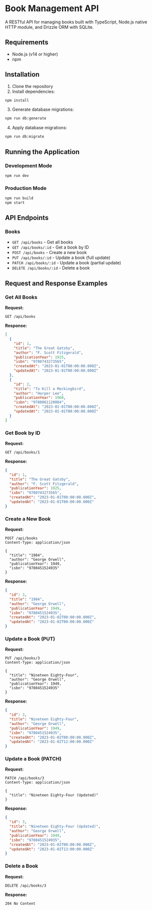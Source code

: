 # Book Management API

A RESTful API for managing books built with TypeScript, Node.js native HTTP module, and Drizzle ORM with SQLite.

## Requirements

- Node.js (v14 or higher)
- npm

## Installation

1. Clone the repository
2. Install dependencies:

```bash
npm install
```

3. Generate database migrations:

```bash
npm run db:generate
```

4. Apply database migrations:

```bash
npm run db:migrate
```

## Running the Application

### Development Mode

```bash
npm run dev
```

### Production Mode

```bash
npm run build
npm start
```

## API Endpoints

### Books

- `GET /api/books` - Get all books
- `GET /api/books/:id` - Get a book by ID
- `POST /api/books` - Create a new book
- `PUT /api/books/:id` - Update a book (full update)
- `PATCH /api/books/:id` - Update a book (partial update)
- `DELETE /api/books/:id` - Delete a book

## Request and Response Examples

### Get All Books

**Request:**
```
GET /api/books
```

**Response:**
```json
[
  {
    "id": 1,
    "title": "The Great Gatsby",
    "author": "F. Scott Fitzgerald",
    "publicationYear": 1925,
    "isbn": "9780743273565",
    "createdAt": "2023-01-01T00:00:00.000Z",
    "updatedAt": "2023-01-01T00:00:00.000Z"
  },
  {
    "id": 2,
    "title": "To Kill a Mockingbird",
    "author": "Harper Lee",
    "publicationYear": 1960,
    "isbn": "9780061120084",
    "createdAt": "2023-01-01T00:00:00.000Z",
    "updatedAt": "2023-01-01T00:00:00.000Z"
  }
]
```

### Get Book by ID

**Request:**
```
GET /api/books/1
```

**Response:**
```json
{
  "id": 1,
  "title": "The Great Gatsby",
  "author": "F. Scott Fitzgerald",
  "publicationYear": 1925,
  "isbn": "9780743273565",
  "createdAt": "2023-01-01T00:00:00.000Z",
  "updatedAt": "2023-01-01T00:00:00.000Z"
}
```

### Create a New Book

**Request:**
```
POST /api/books
Content-Type: application/json

{
  "title": "1984",
  "author": "George Orwell",
  "publicationYear": 1949,
  "isbn": "9780451524935"
}
```

**Response:**
```json
{
  "id": 3,
  "title": "1984",
  "author": "George Orwell",
  "publicationYear": 1949,
  "isbn": "9780451524935",
  "createdAt": "2023-01-02T00:00:00.000Z",
  "updatedAt": "2023-01-02T00:00:00.000Z"
}
```

### Update a Book (PUT)

**Request:**
```
PUT /api/books/3
Content-Type: application/json

{
  "title": "Nineteen Eighty-Four",
  "author": "George Orwell",
  "publicationYear": 1949,
  "isbn": "9780451524935"
}
```

**Response:**
```json
{
  "id": 3,
  "title": "Nineteen Eighty-Four",
  "author": "George Orwell",
  "publicationYear": 1949,
  "isbn": "9780451524935",
  "createdAt": "2023-01-02T00:00:00.000Z",
  "updatedAt": "2023-01-02T12:00:00.000Z"
}
```

### Update a Book (PATCH)

**Request:**
```
PATCH /api/books/3
Content-Type: application/json

{
  "title": "Nineteen Eighty-Four (Updated)"
}
```

**Response:**
```json
{
  "id": 3,
  "title": "Nineteen Eighty-Four (Updated)",
  "author": "George Orwell",
  "publicationYear": 1949,
  "isbn": "9780451524935",
  "createdAt": "2023-01-02T00:00:00.000Z",
  "updatedAt": "2023-01-02T13:00:00.000Z"
}
```

### Delete a Book

**Request:**
```
DELETE /api/books/3
```

**Response:**
```
204 No Content
``` 